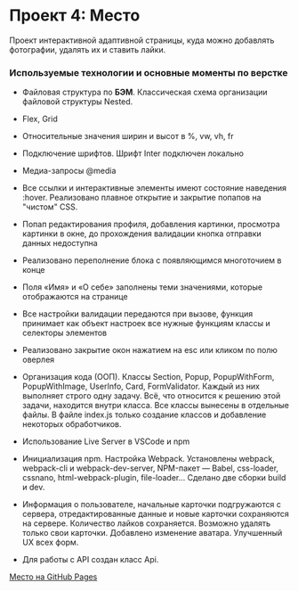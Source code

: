 ﻿# Проект 4: Место

Проект интерактивной адаптивной страницы, куда можно добавлять фотографии, удалять их и ставить лайки.

### Используемые технологии и основные моменты по верстке 

* Файловая структура по **БЭМ**. Классическая схема организации файловой структуры Nested.

* Flex, Grid
* Относительные значения ширин и высот в %, vw, vh, fr
* Подключение шрифтов. Шрифт Inter подключен локально
* Медиа-запросы @media 
* Все ссылки и интерактивные элементы имеют состояние наведения :hover. Реализовано плавное открытие и закрытие попапов на "чистом" CSS.
* Попап редактирования профиля, добавления картинки, просмотра картинки в окне, до прохождения валидации кнопка отправки данных недоступна
* Реализовано переполнение блока с появляющимся многоточием в конце
* Поля «Имя» и «О себе» заполнены теми значениями, которые отображаются на странице
* Все настройки валидации передаются при вызове, функция принимает как объект настроек все нужные функциям классы и селекторы элементов
* Реализовано закрытие окон нажатием на esc или кликом по полю оверлея
* Организация кода (ООП). Классы Section, Popup, PopupWithForm, PopupWithImage, UserInfo, Card, FormValidator. Каждый из них выполняет строго одну задачу. Всё, что относится к решению этой задачи, находится внутри класса. Все классы вынесены в отдельные файлы. В файле index.js только создание классов и добавление некоторых обработчиков.
* Использование Live Server в VSCode и npm
* Инициализация npm. Настройка Webpack. Установлены webpack, webpack-cli и webpack-dev-server, NPM-пакет — Babel, css-loader, cssnano, html-webpack-plugin, file-loader...  Cделано две сборки build и dev.
* Информация о пользователе, начальные карточки подгружаются с сервера, отредактированные данные и новые карточки сохраняются на сервере. Количество лайков сохраняется. Возможно удалять только свои карточки. Добавлено изменение аватара. Улучшенный UX всех форм.
* Для работы с API создан класс Api.  

[Место на GitHub Pages](https://arseniyukrainskiy.github.io/mesto/)

